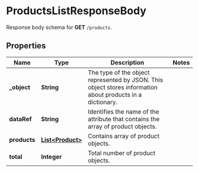 

# ProductsListResponseBody

Response body schema for **GET** `/products`.

## Properties

| Name | Type | Description | Notes |
|------------ | ------------- | ------------- | -------------|
|**_object** | **String** | The type of the object represented by JSON. This object stores information about products in a dictionary. |  |
|**dataRef** | **String** | Identifies the name of the attribute that contains the array of product objects. |  |
|**products** | [**List&lt;Product&gt;**](Product.md) | Contains array of product objects. |  |
|**total** | **Integer** | Total number of product objects. |  |



